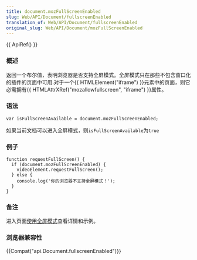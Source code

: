 ```yaml
---
title: document.mozFullScreenEnabled
slug: Web/API/Document/fullscreenEnabled
translation_of: Web/API/Document/fullscreenEnabled
original_slug: Web/API/Document/mozFullScreenEnabled
---
```

{{ ApiRef() }}

### 概述

返回一个布尔值，表明浏览器是否支持全屏模式。全屏模式只在那些不包含窗口化的插件的页面中可用.对于一个{{ HTMLElement("iframe") }}元素中的页面，则它必需拥有{{ HTMLAttrXRef("mozallowfullscreen", "iframe") }}属性。

### 语法

```plain
var isFullScreenAvailable = document.mozFullScreenEnabled;
```

如果当前文档可以进入全屏模式，则`isFullScreenAvailable`为`true`

### 例子

```plain
function requestFullScreen() {
  if (document.mozFullScreenEnabled) {
    videoElement.requestFullScreen();
  } else {
    console.log('你的浏览器不支持全屏模式！');
  }
}
```

### 备注

进入页面[使用全屏模式](/zh-cn/DOM/Using_full-screen_mode)查看详情和示例。

### 浏览器兼容性

{{Compat("api.Document.fullscreenEnabled")}}
